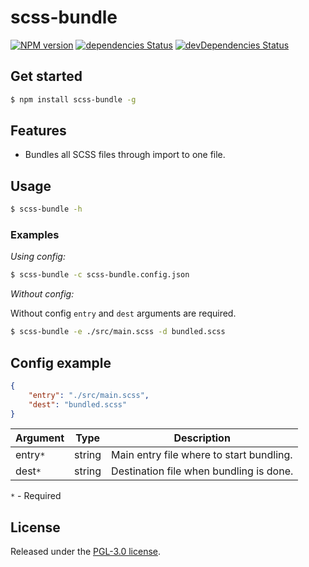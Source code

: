 scss-bundle
===========
[![NPM version](http://img.shields.io/npm/v/scss-bundle.svg)](https://www.npmjs.com/package/scss-bundle) [![dependencies Status](https://david-dm.org/quatrocode/scss-bundle/status.svg)](https://david-dm.org/quatrocode/scss-bundle) [![devDependencies Status](https://david-dm.org/quatrocode/scss-bundle/dev-status.svg)](https://david-dm.org/quatrocode/scss-bundle?type=dev)

## Get started
```sh
$ npm install scss-bundle -g
```

## Features
- Bundles all SCSS files through import to one file.

## Usage
```sh
$ scss-bundle -h
```

### Examples
_Using config:_
```sh
$ scss-bundle -c scss-bundle.config.json
```
_Without config:_

Without config `entry` and `dest` arguments are required.
```sh
$ scss-bundle -e ./src/main.scss -d bundled.scss
```

## Config example
```json
{
    "entry": "./src/main.scss",
    "dest": "bundled.scss"
}
```

| Argument | Type   | Description                              |
|----------|--------|------------------------------------------|
| entry`*` | string | Main entry file where to start bundling. |
| dest`*`  | string | Destination file when bundling is done.  |

`*` - Required

## License
Released under the [PGL-3.0 license](LICENSE).
